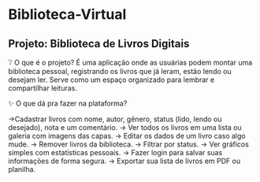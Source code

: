 # Biblioteca-Virtual

## Projeto: Biblioteca de Livros Digitais ##

❔ O que é o projeto?
É uma aplicação onde as usuárias podem montar uma biblioteca pessoal, registrando os livros que já leram, estão lendo ou desejam ler. Serve como um espaço organizado para lembrar e compartilhar leituras.

✨ O que dá pra fazer na plataforma? 

->Cadastrar livros com nome, autor, gênero, status (lido, lendo ou desejado), nota e um comentário.
-> Ver todos os livros em uma lista ou galeria com imagens das capas.
-> Editar os dados de um livro caso algo mude.
-> Remover livros da biblioteca.
-> Filtrar por status.
-> Ver gráficos simples com estatísticas pessoais.
-> Fazer login para salvar suas informações de forma segura.
-> Exportar sua lista de livros em PDF ou planilha.
